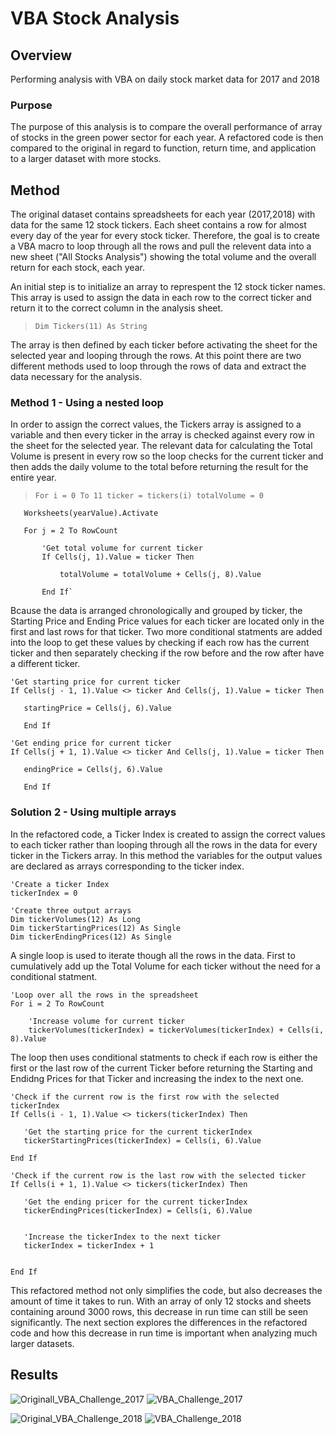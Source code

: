 # VBA Stock Analysis

## Overview
Performing analysis with VBA on daily stock market data for 2017 and 2018

### Purpose
The purpose of this analysis is to compare the overall performance of array of stocks in the green power sector for each year. A refactored code is then compared to the original in regard to function, return time, and application to a larger dataset with more stocks.


## Method
The original dataset contains spreadsheets for each year (2017,2018) with data for the same 12 stock tickers. Each sheet contains a row for almost every day of the year for every stock ticker. Therefore, the goal is to create a VBA macro to loop through all the rows and pull the relevent data into a new sheet ("All Stocks Analysis") showing the total volume and the overall return for each stock, each year.

An initial step is to initialize an array to represpent the 12 stock ticker names. This array is used to assign the data in each row to the correct ticker and return it to the correct column in the analysis sheet. 

> `Dim Tickers(11) As String`

The array is then defined by each ticker before activating the sheet for the selected year and looping through the rows. At this point there are two different methods used to loop through the rows of data and extract the data necessary for the analysis. 

### Method 1 - Using a nested loop 
In order to assign the correct values, the Tickers array is assigned to a variable and then every ticker in the array is checked against every row in the sheet for the selected year. The relevant data for calculating the Total Volume is present in every row so the loop checks for the current ticker and then adds the daily volume to the total before returning the result for the entire year. 

> `For i = 0 To 11
       ticker = tickers(i)
       totalVolume = 0`
       
       Worksheets(yearValue).Activate
       
       For j = 2 To RowCount
       
           'Get total volume for current ticker
           If Cells(j, 1).Value = ticker Then

               totalVolume = totalVolume + Cells(j, 8).Value

           End If`
           
Bcause the data is arranged chronologically and grouped by ticker, the Starting Price and Ending Price values for each ticker are located only in the first and last rows for that ticker. Two more conditional statments are added into the loop to get these values by checking if each row has the current ticker and then separately checking if the row before and the row after have a different ticker.

    'Get starting price for current ticker
    If Cells(j - 1, 1).Value <> ticker And Cells(j, 1).Value = ticker Then

       startingPrice = Cells(j, 6).Value

       End If
           
    'Get ending price for current ticker
    If Cells(j + 1, 1).Value <> ticker And Cells(j, 1).Value = ticker Then

       endingPrice = Cells(j, 6).Value

       End If

### Solution 2 - Using multiple arrays

In the refactored code, a Ticker Index is created to assign the correct values to each ticker rather than looping through all the rows in the data for every ticker in the Tickers array. In this method the variables for the output values are declared as arrays corresponding to the ticker index.

    'Create a ticker Index
    tickerIndex = 0
        
    'Create three output arrays
    Dim tickerVolumes(12) As Long
    Dim tickerStartingPrices(12) As Single
    Dim tickerEndingPrices(12) As Single
    
A single loop is used to iterate though all the rows in the data. First to cumulatively add up the Total Volume for each ticker without the need for a conditional statment.

    'Loop over all the rows in the spreadsheet
    For i = 2 To RowCount
    
        'Increase volume for current ticker
        tickerVolumes(tickerIndex) = tickerVolumes(tickerIndex) + Cells(i, 8).Value
        
The loop then uses conditional statments to check if each row is either the first or the last row of the current Ticker before returning the Starting and Endidng Prices for that Ticker and increasing the index to the next one.

    'Check if the current row is the first row with the selected tickerIndex
    If Cells(i - 1, 1).Value <> tickers(tickerIndex) Then
    
       'Get the starting price for the current tickerIndex
       tickerStartingPrices(tickerIndex) = Cells(i, 6).Value
                
    End If
        
    'Check if the current row is the last row with the selected ticker
    If Cells(i + 1, 1).Value <> tickers(tickerIndex) Then
    
       'Get the ending pricer for the current tickerIndex
       tickerEndingPrices(tickerIndex) = Cells(i, 6).Value
    
        
       'Increase the tickerIndex to the next ticker
       tickerIndex = tickerIndex + 1
            
            
    End If
    
This refactored method not only simplifies the code, but also decreases the amount of time it takes to run. With an array of only 12 stocks and sheets containing around 3000 rows, this decrease in run time can still be seen significantly. The next section explores the differences in the refactored code and how this decrease in run time is important when analyzing much larger datasets. 

## Results
![Originall_VBA_Challenge_2017](https://user-images.githubusercontent.com/99051640/163731165-46e2fe90-c149-46c4-836a-0e72ceb2bb04.png)
![VBA_Challenge_2017](https://user-images.githubusercontent.com/99051640/163731177-28011c9d-7871-48ca-b7fb-1dab53aebb58.png)

![Original_VBA_Challenge_2018](https://user-images.githubusercontent.com/99051640/163731167-c5737c77-2601-420d-a421-406621ba32e1.png)
![VBA_Challenge_2018](https://user-images.githubusercontent.com/99051640/163731180-22776bec-c764-4e4c-8edd-39b2208e9992.png)

